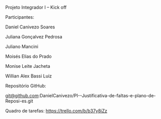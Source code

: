 Projeto Integrador I – Kick off 

Participantes: 

Daniel Canivezo Soares  

Juliana Gonçalvez Pedrosa  

Juliano Mancini  

Moisés Elias do Prado  

Monise Leite Jacheta  

Willian Alex Bassi Luiz  

Repositório GitHub: 

git@github.com:DanielCanivezo/PI--Justificativa-de-faltas-e-plano-de-Reposi-es.git 

 

Quadro de tarefas: 
https://trello.com/b/b37y8iZz 

 
